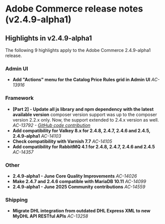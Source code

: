 # Adobe Commerce release notes (v2.4.9-alpha1)

## Highlights in v2.4.9-alpha1

The following 9 highlights apply to the Adobe Commerce 2.4.9-alpha1 release.

### Admin UI

* __Add &quot;Actions&quot; menu for the Catalog Price Rules grid in Admin UI__
  _AC-13916_

### Framework

* __[Part 2] - Update all js library and npm dependency with the latest available version__
  composer version support was up to the composer version 2.2.x only. Now, the support extended to 2.4.x version as well.
  _AC-13792 - [GitHub code contribution](https://github.com/magento/magento2/commit/19844aa0)_
* __Add compatibility for Valkey 8.x for 2.4.8, 2.4.7, 2.4.6 and 2.4.5, 2.4.9-alpha1__
  _AC-14103_
* __Check compatibility with Varnish 7.7__
  _AC-14105_
* __Add compatibility for RabbitMQ 4.1 for 2.4.8, 2.4.7, 2.4.6 and 2.4.5__
  _AC-14357_

### Other

* __2.4.9-alpha1 - June Core Quality Improvements__
  _AC-14026_
* __Make 2.4.7 and 2.4.6 compatible with MariaDB 10.11__
  _AC-14099_
* __2.4.9-alpha1 - June 2025 Community contributions__
  _AC-14559_

### Shipping

* __Migrate DHL integration from outdated DHL Express XML to new MyDHL API RESTful APIs__
  _AC-13258_
